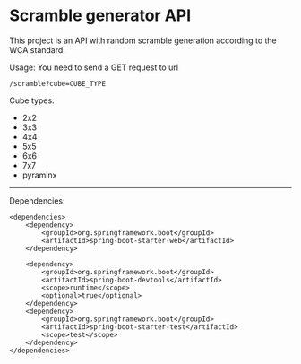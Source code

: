 # Scramble generator API

This project is an API with random scramble generation according to the WCA standard.

Usage:
You need to send a GET request to url 

```/scramble?cube=CUBE_TYPE```

Cube types:
+ 2x2
+ 3x3
+ 4x4
+ 5x5
+ 6x6
+ 7x7
+ pyraminx

___

Dependencies:

```
<dependencies>
    <dependency>
        <groupId>org.springframework.boot</groupId>
        <artifactId>spring-boot-starter-web</artifactId>
    </dependency>
    
    <dependency>
        <groupId>org.springframework.boot</groupId>
        <artifactId>spring-boot-devtools</artifactId>
        <scope>runtime</scope>
        <optional>true</optional>
    </dependency>
    <dependency>
        <groupId>org.springframework.boot</groupId>
        <artifactId>spring-boot-starter-test</artifactId>
        <scope>test</scope>
    </dependency>
</dependencies>
```